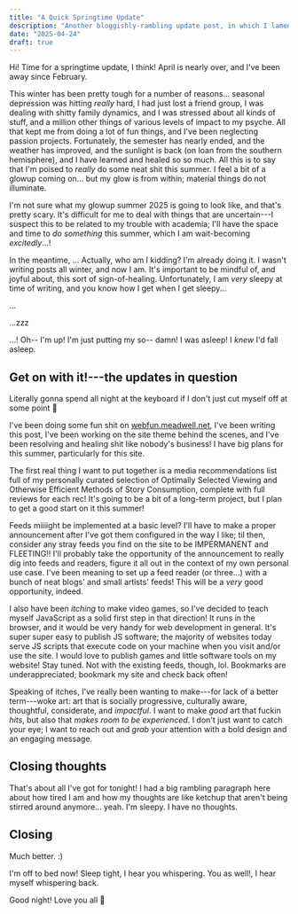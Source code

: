 ```yaml
---
title: "A Quick Springtime Update"
description: "Another bloggishly-rambling update post, in which I lament the past and lay out some pretty snazzy summer plans!"
date: "2025-04-24"
draft: true
---
```


Hi! Time for a springtime update, I think! April is nearly over, and I've been away since February.

This winter has been pretty tough for a number of reasons... seasonal depression was hitting _really_ hard, I had just lost a friend group, I was dealing with shitty family dynamics, and I was stressed about all kinds of stuff, and a million other things of various levels of impact to my psyche. All that kept me from doing a lot of fun things, and I've been neglecting passion projects. Fortunately, the semester has nearly ended, and the weather has improved, and the sunlight is back (on loan from the southern hemisphere), and I have learned and healed so so much. All this is to say that I'm poised to _really_ do some neat shit this summer. I feel a bit of a glowup coming on... but my glow is from within; material things do not illuminate.

I'm not sure what my glowup summer 2025 is going to look like, and that's pretty scary. It's difficult for me to deal with things that are uncertain---I suspect this to be related to my trouble with academia; I'll have the space and time to _do something_ this summer, which I am wait-becoming _excitedly_...!

In the meantime, ... Actually, who am I kidding? I'm already doing it. I wasn't writing posts all winter, and now I am. It's important to be mindful of, and joyful about, this sort of sign-of-healing. Unfortunately, I am _very_ sleepy at time of writing, and you know how I get when I get sleepy...

...

...zzz

...! Oh-- I'm up! I'm just putting my so-- damn! I was asleep! I _knew_ I'd fall asleep.

## Get on with it!---the updates in question

Literally gonna spend all night at the keyboard if I don't just cut myself off at some point 👅

I've been doing some fun shit on [webfun.meadwell.net](https://webfun.meadwell.net/), I've been writing this post, I've been working on the site theme behind the scenes, and I've been resolving and healing shit like nobody's business! I have big plans for this summer, particularly for this site.

The first real thing I want to put together is a media recommendations list full of my personally curated selection of Optimally Selected Viewing and Otherwise Efficient Methods of Story Consumption, complete with full reviews for each rec! It's going to be a bit of a long-term project, but I plan to get a good start on it this summer!

Feeds miiiight be implemented at a basic level? I'll have to make a proper announcement after I've got them configured in the way I like; til then, consider any stray feeds you find on the site to be IMPERMANENT and FLEETING!! I'll probably take the opportunity of the announcement to really dig into feeds and readers, figure it all out in the context of my own personal use case. I've been meaning to set up a feed reader (or three...) with a bunch of neat blogs' and small artists' feeds! This will be a _very_ good opportunity, indeed.

I also have been _itching_ to make video games, so I've decided to teach myself JavaScript as a solid first step in that direction! It runs in the browser, and it would be very handy for web development in general. It's super super easy to publish JS software; the majority of websites today serve JS scripts that execute code on your machine when you visit and/or use the site. I would love to publish games and little software tools on my website! Stay tuned. Not with the existing feeds, though, lol. Bookmarks are underappreciated; bookmark my site and check back often!

Speaking of itches, I've really been wanting to make---for lack of a better term---woke art: art that is socially progressive, culturally aware, thoughtful, considerate, and _impactful_. I want to make _good_ art that fuckin _hits_, but also that _makes room to be experienced_. I don't just want to catch your eye; I want to reach out and _grab_ your attention with a bold design and an engaging message.

## Closing thoughts

That's about all I've got for tonight! I had a big rambling paragraph here about how tired I am and how my thoughts are like ketchup that aren't being stirred around anymore... yeah. I'm sleepy. I have no thoughts.

## Closing

Much better. :)

I'm off to bed now! Sleep tight, I hear you whispering. You as well!, I hear myself whispering back.

Good night! Love you all 💛